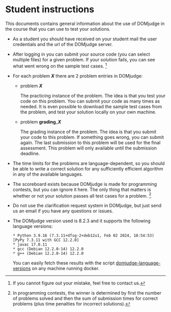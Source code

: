 # Student instructions

This documents contains general information about the use of DOMjudge in the course that you can use to test your solutions.

* As a student you should have received on your student mail the user credentials and the url of the DOMjudge server.
* After logging in you can submit your source code (you can select multiple files) for a given problem. 
  If your solution fails, you can see what went wrong on the sample test cases. [^1]  
* For each problem ***X*** there are 2 problem entries in DOMjudge:
  
  * problem ***X***

    The practicing instance of the problem. The idea is that you test your code on this problem.  You can submit your code as many times as needed. It is even possible to download the sample test cases from the problem, and test your solution locally on your own machine.

  * problem  **grading**_***X***

    The grading instance of the problem. The idea is that you submit your code to this problem. If something goes wrong, you can submit again. The last submission to this problem will be used for the final assessment. This problem will only available until the submission deadline.

* The time limits for the problems are language-dependent, so you should be able to write a correct solution 
  for any sufficiently efficient algorithm in any of the available languages.
* The scoreboard exists because DOMjudge is made for programming contests, but you can ignore it here. 
  The only thing that matters is whether or not your solution passes all test cases for a problem. [^2]
* Do not use the clarification request system in DOMjudge, but just send us an email if you have any questions or issues.
* The DOMjudge version used is 8.2.3 and it supports the following language versions:

      * Python 3.9.16 (7.3.11+dfsg-2+deb12u1, Feb 02 2024, 18:54:53) [PyPy 7.3.11 with GCC 12.2.0]
      * javac 17.0.11
      * gcc (Debian 12.2.0-14) 12.2.0
      * g++ (Debian 12.2.0-14) 12.2.0

  You can easily fetch these results with the script [domjudge-language-versions](https://raw.githubusercontent.com/harcokuppens/CourseGradingWithDOMjudge/main/scripts/domjudge-language-versions) on any machine running docker.


 [^1]: If you cannot figure out your mistake, feel free to contact us.
 
 [^2]: In programming contests, the winner is determined by first the number of problems solved and then the sum of submission times for correct problems (plus time penalties for incorrect solutions).